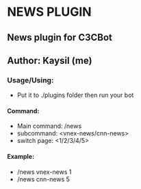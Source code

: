 # NEWS PLUGIN #
## News plugin for C3CBot
## Author: Kaysil (me) ##

### Usage/Using:
- Put it to ./plugins folder then run your bot
#### Command:
- Main command: /news
 - subcommand: <vnex-news/cnn-news>
  - switch page: <1/2/3/4/5>

#### Example:
- /news vnex-news 1<br>
- /news cnn-news 5
